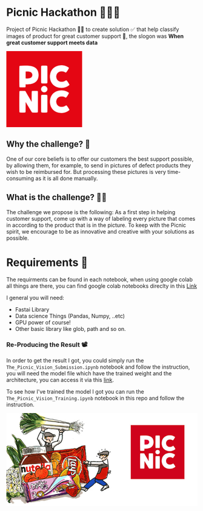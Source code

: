 # Picnic Hackathon 🥇✅💯
Project of Picnic Hackathon 💯🎉 to create solution ✅ that help classify images of product for great customer support 👦, the slogon was **When great customer support meets data**

<img src="https://github.com/Younes-Charfaoui/Picnic-Hackathon/blob/master/images/picnic_logo.png" alt="logo" width="200"/>

## Why the challenge? 🚴
One of our core beliefs is to offer our customers the best support possible, by allowing them, for example, to send in pictures of defect products they wish to be reimbursed for. But processing these pictures is very time-consuming as it is all done manually.

## What is the challenge? 🤷‍♂️
The challenge we propose is the following: As a first step in helping customer support, come up with a way of labeling every picture that comes in according to the product that is in the picture. To keep with the Picnic spirit, we encourage to be as innovative and creative with your solutions as possible.

# Requirements 💉
The requirments can be found in each notebook, when using google colab all things are there, you can find google colab notebooks direclty in this [Link](https://drive.google.com/drive/folders/1e9gfbrWaflPE07ZHiUr5ahGM-3uUrmVs?usp=sharing)

I general you will need:
  - Fastai Library
  - Data science Things (Pandas, Numpy, ..etc)
  - GPU power of course! 
  - Other basic library like glob, path and so on.

### Re-Producing the Result 📽
In order to get the result I got, you could simply run the `The_Picnic_Vision_Submission.ipynb` notebook and follow the instruction, you will need the model file which have the trained weight and the architecture, you can access it via this [link](https://drive.google.com/open?id=1YOK587WXdKvUPM7VruQxt2WQb49167zA).

To see how I've trained the model I got you can run the `The_Picnic_Vision_Training.ipynb` notebook in this repo and follow the instruction.


![Thumb](https://github.com/Younes-Charfaoui/Picnic-Hackathon/blob/master/images/picnic-thumb.jpg)

